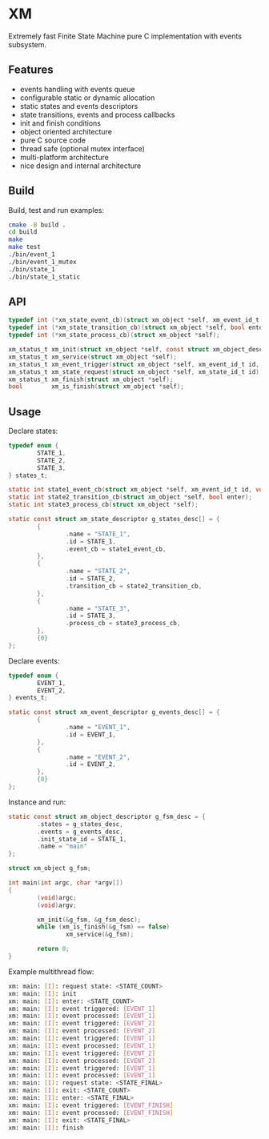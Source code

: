 # XM
Extremely fast Finite State Machine pure C implementation with events subsystem.

## Features
* events handling with events queue
* configurable static or dynamic allocation
* static states and events descriptors
* state transitions, events and process callbacks
* init and finish conditions
* object oriented architecture
* pure C source code
* thread safe (optional mutex interface)
* multi-platform architecture
* nice design and internal architecture

## Build

Build, test and run examples:

```sh
cmake -B build .
cd build
make
make test
./bin/event_1
./bin/event_1_mutex
./bin/state_1
./bin/state_1_static
```

## API

```c
typedef int (*xm_state_event_cb)(struct xm_object *self, xm_event_id_t id, void *arg);
typedef int (*xm_state_transition_cb)(struct xm_object *self, bool enter);
typedef int (*xm_state_process_cb)(struct xm_object *self);

xm_status_t xm_init(struct xm_object *self, const struct xm_object_descriptor *desc);
xm_status_t xm_service(struct xm_object *self);
xm_status_t xm_event_trigger(struct xm_object *self, xm_event_id_t id, void *arg);
xm_status_t xm_state_request(struct xm_object *self, xm_state_id_t id);
xm_status_t xm_finish(struct xm_object *self);
bool        xm_is_finish(struct xm_object *self);
```

## Usage

Declare states:
```c
typedef enum {
        STATE_1,
        STATE_2,
        STATE_3,
} states_t;

static int state1_event_cb(struct xm_object *self, xm_event_id_t id, void *arg);
static int state2_transition_cb(struct xm_object *self, bool enter);
static int state3_process_cb(struct xm_object *self);

static const struct xm_state_descriptor g_states_desc[] = {
        {
                .name = "STATE_1",
                .id = STATE_1,
                .event_cb = state1_event_cb,
        },
        {
                .name = "STATE_2",
                .id = STATE_2,
                .transition_cb = state2_transition_cb,
        },
        {
                .name = "STATE_3",
                .id = STATE_3,
                .process_cb = state3_process_cb,
        },
        {0}
};
```

Declare events:
```c
typedef enum {
        EVENT_1,
        EVENT_2,
} events_t;

static const struct xm_event_descriptor g_events_desc[] = {
        {
                .name = "EVENT_1",
                .id = EVENT_1,
        },
        {
                .name = "EVENT_2",
                .id = EVENT_2,
        },
        {0}
};
```

Instance and run:
```c
static const struct xm_object_descriptor g_fsm_desc = {
        .states = g_states_desc,
        .events = g_events_desc,
        .init_state_id = STATE_1,
        .name = "main"
};

struct xm_object g_fsm;

int main(int argc, char *argv[])
{
        (void)argc;
        (void)argv;

        xm_init(&g_fsm, &g_fsm_desc);
        while (xm_is_finish(&g_fsm) == false)
                xm_service(&g_fsm);

        return 0;
}
```

Example multithread flow:
```sh
xm: main: [I]: request state: <STATE_COUNT>
xm: main: [I]: init
xm: main: [I]: enter: <STATE_COUNT>
xm: main: [I]: event triggered: [EVENT_1]
xm: main: [I]: event processed: [EVENT_1]
xm: main: [I]: event triggered: [EVENT_2]
xm: main: [I]: event processed: [EVENT_2]
xm: main: [I]: event triggered: [EVENT_1]
xm: main: [I]: event processed: [EVENT_1]
xm: main: [I]: event triggered: [EVENT_2]
xm: main: [I]: event processed: [EVENT_2]
xm: main: [I]: event triggered: [EVENT_1]
xm: main: [I]: event processed: [EVENT_1]
xm: main: [I]: request state: <STATE_FINAL>
xm: main: [I]: exit: <STATE_COUNT>
xm: main: [I]: enter: <STATE_FINAL>
xm: main: [I]: event triggered: [EVENT_FINISH]
xm: main: [I]: event processed: [EVENT_FINISH]
xm: main: [I]: exit: <STATE_FINAL>
xm: main: [I]: finish
```
